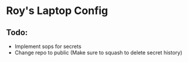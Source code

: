 # Roy's Laptop Config

## Todo:

- Implement sops for secrets
- Change repo to public (Make sure to squash to delete secret history)

